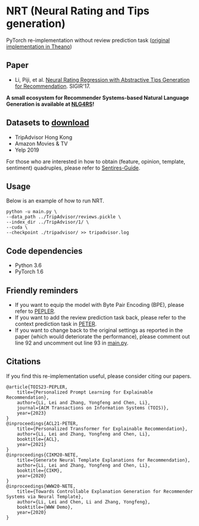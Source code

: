 # NRT (Neural Rating and Tips generation)
PyTorch re-implementation without review prediction task ([original implementation in Theano](https://github.com/lipiji/NRT-theano))

## Paper
- Li, Piji, et al. [Neural Rating Regression with Abstractive Tips Generation for Recommendation](http://lipiji.com/docs/li2017neural.pdf). SIGIR'17.

**A small ecosystem for Recommender Systems-based Natural Language Generation is available at [NLG4RS](https://github.com/lileipisces/NLG4RS)!**

## Datasets to [download](https://lifehkbueduhk-my.sharepoint.com/:f:/g/personal/16484134_life_hkbu_edu_hk/Eln600lqZdVBslRwNcAJL5cBarq6Mt8WzDKpkq1YCqQjfQ?e=cISb1C)
- TripAdvisor Hong Kong
- Amazon Movies & TV
- Yelp 2019

For those who are interested in how to obtain (feature, opinion, template, sentiment) quadruples, please refer to [Sentires-Guide](https://github.com/lileipisces/Sentires-Guide).

## Usage
Below is an example of how to run NRT.
```
python -u main.py \
--data_path ../TripAdvisor/reviews.pickle \
--index_dir ../TripAdvisor/1/ \
--cuda \
--checkpoint ./tripadvisor/ >> tripadvisor.log
```

## Code dependencies
- Python 3.6
- PyTorch 1.6

## Friendly reminders
- If you want to equip the model with Byte Pair Encoding (BPE), please refer to [PEPLER](https://github.com/lileipisces/PEPLER).
- If you want to add the review prediction task back, please refer to the context prediction task in [PETER](https://github.com/lileipisces/PETER).
- If you want to change back to the original settings as reported in the paper (which would deteriorate the performance), please comment out line 92 and uncomment out line 93 in [main.py](main.py).

## Citations
If you find this re-implementation useful, please consider citing our papers.
```
@article{TOIS23-PEPLER,
	title={Personalized Prompt Learning for Explainable Recommendation},
	author={Li, Lei and Zhang, Yongfeng and Chen, Li},
	journal={ACM Transactions on Information Systems (TOIS)},
	year={2023}
}
@inproceedings{ACL21-PETER,
	title={Personalized Transformer for Explainable Recommendation},
	author={Li, Lei and Zhang, Yongfeng and Chen, Li},
	booktitle={ACL},
	year={2021}
}
@inproceedings{CIKM20-NETE,
	title={Generate Neural Template Explanations for Recommendation},
	author={Li, Lei and Zhang, Yongfeng and Chen, Li},
	booktitle={CIKM},
	year={2020}
}
@inproceedings{WWW20-NETE,
	title={Towards Controllable Explanation Generation for Recommender Systems via Neural Template},
	author={Li, Lei and Chen, Li and Zhang, Yongfeng},
	booktitle={WWW Demo},
	year={2020}
}
```
